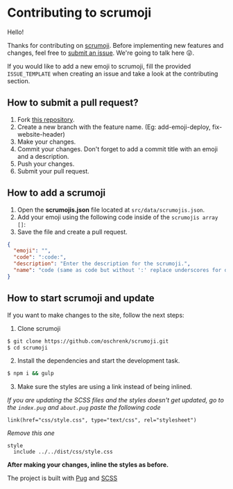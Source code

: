 # Contributing to scrumoji

Hello!

Thanks for contributing on [scrumoji](https://github.com/oschrenk/scrumoji). Before implementing new features and changes, feel free to [submit an issue](https://github.com/oschrenk/scrumoji/issues/new). We're going to talk here :stuck_out_tongue_winking_eye:.

If you would like to add a new emoji to scrumoji, fill the provided `ISSUE_TEMPLATE` when creating an issue and take a look at the contributing section.

## How to submit a pull request?

1. Fork [this repository](https://github.com/oschrenk/scrumoji/fork).
2. Create a new branch with the feature name. (Eg: add-emoji-deploy, fix-website-header)
3. Make your changes.
4. Commit your changes. Don't forget to add a commit title with an emoji and a description.
5. Push your changes.
6. Submit your pull request.

## How to add a scrumoji

1. Open the **scrumojis.json** file located at `src/data/scrumojis.json`.
2. Add your emoji using the following code inside of the `scrumojis array []`:
3. Save the file and create a pull request.

```json
{
  "emoji": "",
  "code": ":code:",
  "description": "Enter the description for the scrumoji.",
  "name": "code (same as code but without ':' replace underscores for dashes _ => - )"
}
```

## How to start scrumoji and update

If you want to make changes to the site, follow the next steps:

1. Clone scrumoji

```bash
$ git clone https://github.com/oschrenk/scrumoji.git
$ cd scrumoji
```

2. Install the dependencies and start the development task.

```bash
$ npm i && gulp
```

3. Make sure the styles are using a link instead of being inlined.

_If you are updating the SCSS files and the styles doesn't get updated, go to the `index.pug` and `about.pug` paste the following code_

```jade
link(href="css/style.css", type="text/css", rel="stylesheet")
```

_Remove this one_

```jade
style
  include ../../dist/css/style.css
```

**After making your changes, inline the styles as before.**

The project is built with [Pug](http://pugjs.org) and [SCSS](http://sass-lang.com)
